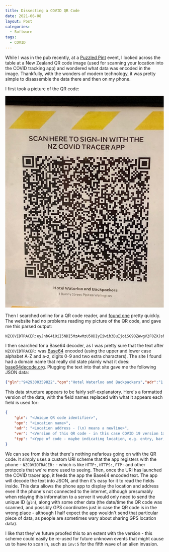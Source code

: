 ```yaml
---
title: Dissecting a COVID QR Code
date: 2021-06-08
layout: Post
categories:
  - Software
tags:
  - COVID
---
```


While I was in the pub recently, at a [Puzzled Pint](http://www.puzzledpint.com/) event, I looked across the table at a New Zealand QR code image (used for scanning your location into the COVID tracking app) and wondered what data was encoded in the image. Thankfully, with the wonders of modern technology, it was pretty simple to disassemble the data there and then on my phone.

<!-- more -->

I first took a picture of the QR code:

![Hotel Waterloo QR Code](./IMG_0473.jpg)

Then I searched online for a QR code reader, and [found one](https://zxing.org/w/decode.jspx) pretty quickly. The website had no problems reading my picture of the QR code, and gave me this parsed output:

```
NZCOVIDTRACER:eyJnbG4iOiI5NDI5MzAwMzU5ODIyIiwib3BuIjoiSG90ZWwgV2F0ZXJsb28gYW5kIEJhY2twYWNrZXJzIiwiYWRyIjoiMSBCdW5ueSBTdHJlZXRcblBpcGl0ZWFcbldlbGxpbmd0b24iLCJ2ZXIiOiJjMTk6MSIsInR5cCI6ImVudHJ5In0=
```

I then searched for a Base64 decoder, as I was pretty sure that the text after `NZCOVIDTRACER:` was [Base64](https://en.wikipedia.org/wiki/Base64) encoded (using the upper and lower case alphabet A-Z and a-z, digits 0-9 and two extra characters). The site I found had a domain name that really did state plainly what it does: [base64decode.org](https://www.base64decode.org/). Plugging the text into that site gave me the following JSON data:

```json
{"gln":"9429300359822","opn":"Hotel Waterloo and Backpackers","adr":"1 Bunny Street\nPipitea\nWellington","ver":"c19:1","typ":"entry"}
```

This data structure appears to be fairly self-explanatory. Here's a formatted version of the data, with the field names replaced with what it appears each field is used for:

```json
{
	"gln": "<Unique QR code identifier>",
	"opn": "<Location name>",
	"adr": "<Location address - (\n) means a newline>",
	"ver": "<Version of this QR code - in this case COVID 19 version 1>",
	"typ": "<Yype of code - maybe indicating location, e.g. entry, bar, bathrooms>"
}
```

We can see from this that there's nothing nefarious going on with the QR code. It simply uses a custom URI scheme that the app registers with the phone - `NZCOVIDTRACER:` - which is like `HTTP:`, `HTTPS:`, `FTP:` and other protocols that we're more used to seeing. Then, once the URI has launched the COVID tracer app, it feeds the app the Base64 encoded text. The app will decode the text into JSON, and then it's easy for it to read the fields inside. This data allows the phone app to display the location and address even if the phone's not connected to the internet, although presumably when relaying this information to a server it would only need to send the unique ID (`gln`), along with some other data (the date/time the QR code was scanned, and possibly GPS coordinates just in case the QR code is in the wrong place - although I half expect the app wouldn't send that particular piece of data, as people are sometimes wary about sharing GPS location data).

I like that they've future proofed this to an extent with the version - this scheme could easily be re-used for future unknown events that might cause us to have to scan in, such as `inv:5` for the fifth wave of an alien invasion.
